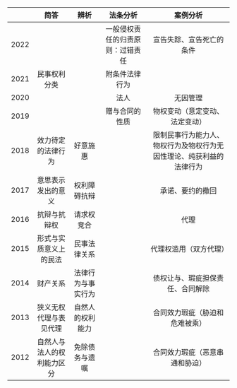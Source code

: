 ||简答|辨析|法条分析|案例分析|
|:---:|:---:|:---:|:---:|:---:|
|2022|||一般侵权责任的归责原则：过错责任|宣告失踪、宣告死亡的条件|
|2021|民事权利分类||附条件法律行为||
|2020|||法人|无因管理|
|2019|||赠与合同的性质|物权变动（意定变动、法定变动）|
|2018|效力待定的法律行为|好意施惠||限制民事行为能力人、物权行为及物权行为无因性理论、纯获利益的法律行为|
|2017|意思表示发出的意义|权利障碍抗辩||承诺、要约的撤回|
|2016|抗辩与抗辩权|请求权竞合||代理|
|2015|形式与实质意义上的民法|民事法律关系||代理权滥用（双方代理）|
|2014|财产关系|法律行为与事实行为||债权让与、瑕疵担保责任、合同解除|
|2013|狭义无权代理与表见代理|自然人的权利能力||合同效力瑕疵（胁迫和危难被乘）|
|2012|自然人与法人的权利能力区分|免除债务与遗嘱||合同效力瑕疵（恶意串通和胁迫）|